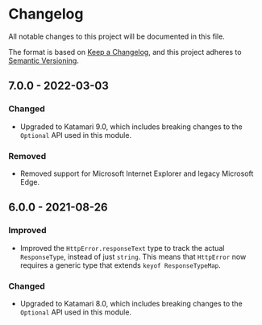 # Changelog
All notable changes to this project will be documented in this file.

The format is based on [Keep a Changelog](https://keepachangelog.com/en/1.0.0/),
and this project adheres to [Semantic Versioning](https://semver.org/spec/v2.0.0.html).

## 7.0.0 - 2022-03-03

### Changed
- Upgraded to Katamari 9.0, which includes breaking changes to the `Optional` API used in this module.

### Removed
- Removed support for Microsoft Internet Explorer and legacy Microsoft Edge.

## 6.0.0 - 2021-08-26

### Improved
- Improved the `HttpError.responseText` type to track the actual `ResponseType`, instead of just `string`. This means that `HttpError` now requires a generic type that extends `keyof ResponseTypeMap`.

### Changed
- Upgraded to Katamari 8.0, which includes breaking changes to the `Optional` API used in this module.


